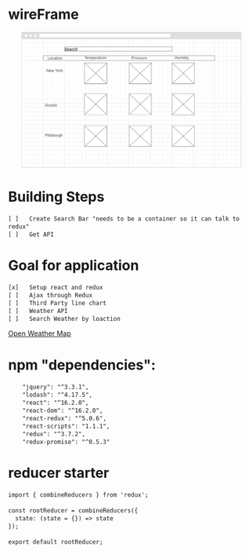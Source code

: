 # wireFrame
<p align="center">
  <img src="./public/image/WeatherApp.png" width="450"/>
</p>

<!-- https://wireframe.cc/6b7aCr -->
# Building Steps
```
[ ]   Create Search Bar "needs to be a container so it can talk to redux"
[ ]   Get API

```
# Goal for application
```
[x]   Setup react and redux
[ ]   Ajax through Redux
[ ]   Third Party line chart
[ ]   Weather API 
[ ]   Search Weather by loaction  
```
<a href="https://openweathermap.org/forecast5">Open Weather Map</a>
# npm "dependencies": 
```
    "jquery": "^3.3.1",
    "lodash": "^4.17.5",
    "react": "^16.2.0",
    "react-dom": "^16.2.0",
    "react-redux": "^5.0.6",
    "react-scripts": "1.1.1",
    "redux": "^3.7.2",
    "redux-promise": "^0.5.3"
```
# reducer starter
```
import { combineReducers } from 'redux';

const rootReducer = combineReducers({
  state: (state = {}) => state
});

export default rootReducer;
```
